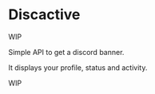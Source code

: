 # Discactive

WIP

Simple API to get a discord banner.

It displays your profile, status and activity.

WIP
